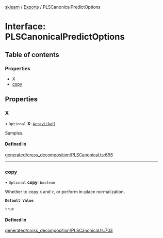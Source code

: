 [sklearn](../readme.md) / [Exports](../modules.md) / PLSCanonicalPredictOptions

# Interface: PLSCanonicalPredictOptions

## Table of contents

### Properties

- [X](PLSCanonicalPredictOptions.md#x)
- [copy](PLSCanonicalPredictOptions.md#copy)

## Properties

### X

• `Optional` **X**: [`ArrayLike`](../modules.md#arraylike)[]

Samples.

#### Defined in

[generated/cross_decomposition/PLSCanonical.ts:696](https://github.com/transitive-bullshit/scikit-learn-ts/blob/367336a/packages/sklearn/src/generated/cross_decomposition/PLSCanonical.ts#L696)

___

### copy

• `Optional` **copy**: `boolean`

Whether to copy `X` and `Y`, or perform in-place normalization.

**`Default Value`**

`true`

#### Defined in

[generated/cross_decomposition/PLSCanonical.ts:703](https://github.com/transitive-bullshit/scikit-learn-ts/blob/367336a/packages/sklearn/src/generated/cross_decomposition/PLSCanonical.ts#L703)
